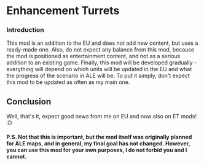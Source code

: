 # Enhancement Turrets
### Introduction
This mod is an addition to the EU and does not add new content, but uses a ready-made one. Also, do not expect any balance from this mod, because the mod is positioned as entertainment content, and not as a serious addition to an existing game. Finally, this mod will be developed gradually - everything will depend on which units will be updated in the EU and what the progress of the scenario in ALE will be. To put it simply, don't expect this mod to be updated as often as my main one.
## Conclusion
Well, that's it, expect good news from me on EU and now also on ET mods! :D

#### P.S. Not that this is important, but the mod itself was originally planned for ALE maps, and in general, my final goal has not changed. However, you can use this mod for your own purposes, I do not forbid you and I cannot.

